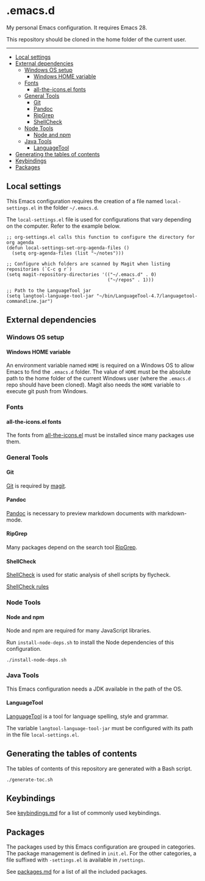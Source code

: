 # .emacs.d

My personal Emacs configuration. It requires Emacs 28.

This repository should be cloned in the home folder of the current user.

---

<!-- START doctoc generated TOC please keep comment here to allow auto update -->
<!-- DON'T EDIT THIS SECTION, INSTEAD RE-RUN doctoc TO UPDATE -->

- [Local settings](#local-settings)
- [External dependencies](#external-dependencies)
  - [Windows OS setup](#windows-os-setup)
    - [Windows HOME variable](#windows-home-variable)
  - [Fonts](#fonts)
    - [all-the-icons.el fonts](#all-the-iconsel-fonts)
  - [General Tools](#general-tools)
    - [Git](#git)
    - [Pandoc](#pandoc)
    - [RipGrep](#ripgrep)
    - [ShellCheck](#shellcheck)
  - [Node Tools](#node-tools)
    - [Node and npm](#node-and-npm)
  - [Java Tools](#java-tools)
    - [LanguageTool](#languagetool)
- [Generating the tables of contents](#generating-the-tables-of-contents)
- [Keybindings](#keybindings)
- [Packages](#packages)

<!-- END doctoc generated TOC please keep comment here to allow auto update -->

## Local settings

This Emacs configuration requires the creation of a file named `local-settings.el` in the folder `~/.emacs.d`.

The `local-settings.el` file is used for configurations that vary depending on the computer. Refer to the example below.

```elisp
;; org-settings.el calls this function to configure the directory for org agenda
(defun local-settings-set-org-agenda-files ()
  (setq org-agenda-files (list "~/notes")))

;; Configure which folders are scanned by Magit when listing repositories (`C-c g r`)
(setq magit-repository-directories '(("~/.emacs.d" . 0)
                                     ("~/repos" . 1)))

;; Path to the LanguageTool jar
(setq langtool-language-tool-jar "~/bin/LanguageTool-4.7/languagetool-commandline.jar")
```

## External dependencies

### Windows OS setup

#### Windows HOME variable

An environment variable named `HOME` is required on a Windows OS to allow Emacs to find the `.emacs.d` folder. The value of `HOME` must be the absolute path to the home folder of the current Windows user (where the `.emacs.d` repo should have been cloned). Magit also needs the `HOME` variable to execute git push from Windows.

### Fonts

#### all-the-icons.el fonts

The fonts from [all-the-icons.el](https://github.com/domtronn/all-the-icons.el/tree/master/fonts) must be installed since many packages use them.

### General Tools

#### Git

[Git](https://git-scm.com/) is required by [magit](https://github.com/magit/magit).

#### Pandoc

[Pandoc](http://pandoc.org/) is necessary to preview markdown documents with markdown-mode.

#### RipGrep

Many packages depend on the search tool [RipGrep](https://github.com/BurntSushi/ripgrep).

#### ShellCheck

[ShellCheck](https://github.com/koalaman/shellcheck) is used for static analysis of shell scripts by flycheck.

[ShellCheck rules](https://github.com/koalaman/shellcheck/wiki)

### Node Tools

#### Node and npm

Node and npm are required for many JavaScript libraries.

Run `install-node-deps.sh` to install the Node dependencies of this configuration.

```shell
./install-node-deps.sh
```

### Java Tools

This Emacs configuration needs a JDK available in the path of the OS.

#### LanguageTool

[LanguageTool](https://www.languagetool.org/) is a tool for language spelling, style and grammar.

The variable `langtool-language-tool-jar` must be configured with its path in the file `local-settings.el`.

## Generating the tables of contents

The tables of contents of this repository are generated with a Bash script.

```shell
./generate-toc.sh
```

## Keybindings

See [keybindings.md](keybindings.md) for a list of commonly used keybindings.

## Packages

The packages used by this Emacs configuration are grouped in categories. The package management is defined in `init.el`. For the other categories, a file suffixed with `-settings.el` is available in `/settings`.

See [packages.md](packages.md) for a list of all the included packages.
